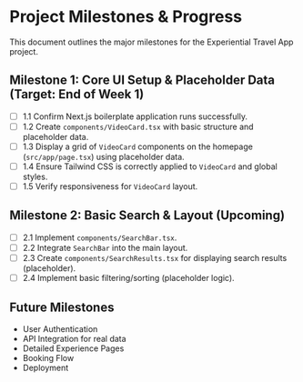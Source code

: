# Project Milestones & Progress

This document outlines the major milestones for the Experiential Travel App project.

## Milestone 1: Core UI Setup & Placeholder Data (Target: End of Week 1)
- [ ] 1.1 Confirm Next.js boilerplate application runs successfully.
- [ ] 1.2 Create `components/VideoCard.tsx` with basic structure and placeholder data.
- [ ] 1.3 Display a grid of `VideoCard` components on the homepage (`src/app/page.tsx`) using placeholder data.
- [ ] 1.4 Ensure Tailwind CSS is correctly applied to `VideoCard` and global styles.
- [ ] 1.5 Verify responsiveness for `VideoCard` layout.

## Milestone 2: Basic Search & Layout (Upcoming)
- [ ] 2.1 Implement `components/SearchBar.tsx`.
- [ ] 2.2 Integrate `SearchBar` into the main layout.
- [ ] 2.3 Create `components/SearchResults.tsx` for displaying search results (placeholder).
- [ ] 2.4 Implement basic filtering/sorting (placeholder logic).

## Future Milestones
- User Authentication
- API Integration for real data
- Detailed Experience Pages
- Booking Flow
- Deployment
